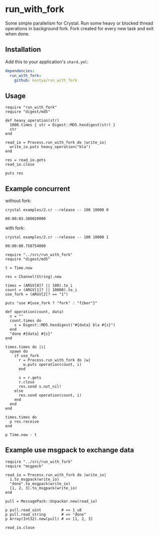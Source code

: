 # run_with_fork

Some simple parallelism for Crystal. Run some heavy or blocked thread operations in background fork. Fork created for every new task and exit when done.

## Installation

Add this to your application's `shard.yml`:

```yaml
dependencies:
  run_with_fork:
    github: kostya/run_with_fork
```

## Usage

```crystal
require "run_with_fork"
require "digest/md5"

def heavy_operation(str)
  1000.times { str = Digest::MD5.hexdigest(str) }
  str
end

read_io = Process.run_with_fork do |write_io|
  write_io.puts heavy_operation("bla")
end

res = read_io.gets
read_io.close

puts res
```

## Example concurrent

  without fork:

    crystal examples/2.cr --release -- 100 10000 0

    00:00:03.380020000

  with fork:

    crystal examples/2.cr --release -- 100 10000 1
    
    00:00:00.758754000

```crystal
require "../src/run_with_fork"
require "digest/md5"

t = Time.now

res = Channel(String).new

times = (ARGV[0]? || 100).to_i
count = (ARGV[1]? || 10000).to_i
use_fork = (ARGV[2]? == "1")

puts "use #{use_fork ? "fork" : "fiber"}"

def operation(count, data)
  s = ""
  count.times do
    s = Digest::MD5.hexdigest("#{data} bla #{s}")
  end
  "done #{data} #{s}"
end

times.times do |i|
  spawn do
    if use_fork
      r = Process.run_with_fork do |w|
        w.puts operation(count, i)
      end

      s = r.gets
      r.close
      res.send s.not_nil!
    else
      res.send operation(count, i)
    end
  end
end

times.times do
  p res.receive
end

p Time.now - t
```

## Example use msgpack to exchange data

```crystal
require "../src/run_with_fork"
require "msgpack"

read_io = Process.run_with_fork do |write_io|
  1.to_msgpack(write_io)
  "done".to_msgpack(write_io)
  [1, 2, 3].to_msgpack(write_io)
end

pull = MessagePack::Unpacker.new(read_io)

p pull.read_uint         # => 1_u8
p pull.read_string       # => "done"
p Array(Int32).new(pull) # => [1, 2, 3]

read_io.close
```
